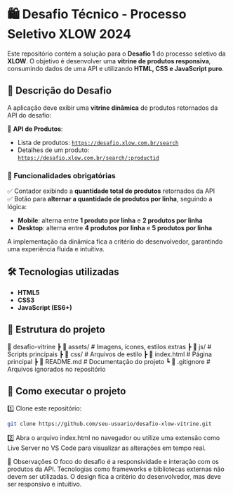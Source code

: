 # 🛍️ Desafio Técnico - Processo Seletivo XLOW 2024  

Este repositório contém a solução para o **Desafio 1** do processo seletivo da **XLOW**. O objetivo é desenvolver uma **vitrine de produtos responsiva**, consumindo dados de uma API e utilizando **HTML, CSS e JavaScript puro**.  

## 🚀 Descrição do Desafio  

A aplicação deve exibir uma **vitrine dinâmica** de produtos retornados da API do desafio:  

🔗 **API de Produtos**:  
- Lista de produtos: [`https://desafio.xlow.com.br/search`](https://desafio.xlow.com.br/search)  
- Detalhes de um produto: [`https://desafio.xlow.com.br/search/:productid`](https://desafio.xlow.com.br/search/:productid)  

### 📌 Funcionalidades obrigatórias  

✅ Contador exibindo a **quantidade total de produtos** retornados da API  
✅ Botão para **alternar a quantidade de produtos por linha**, seguindo a lógica:  
  - **Mobile**: alterna entre **1 produto por linha** e **2 produtos por linha**  
  - **Desktop**: alterna entre **4 produtos por linha** e **5 produtos por linha**  

A implementação da dinâmica fica a critério do desenvolvedor, garantindo uma experiência fluida e intuitiva.  

## 🛠️ Tecnologias utilizadas  

- **HTML5**  
- **CSS3**  
- **JavaScript (ES6+)**  

## 📂 Estrutura do projeto  
📁 desafio-vitrine 
┣ 📂 assets/ # Imagens, ícones, estilos extras 
┣ 📂 js/ # Scripts principais 
┣ 📂 css/ # Arquivos de estilo 
┣ 📜 index.html # Página principal 
┣ 📜 README.md # Documentação do projeto 
┗ 📜 .gitignore # Arquivos ignorados no repositório

## 📜 Como executar o projeto  

1️⃣ Clone este repositório:  
```bash
git clone https://github.com/seu-usuario/desafio-xlow-vitrine.git
```
2️⃣ Abra o arquivo index.html no navegador ou utilize uma extensão como Live Server no VS Code para visualizar as alterações em tempo real.

📌 Observações
O foco do desafio é a responsividade e interação com os produtos da API.
Tecnologias como frameworks e bibliotecas externas não devem ser utilizadas.
O design fica a critério do desenvolvedor, mas deve ser responsivo e intuitivo.
